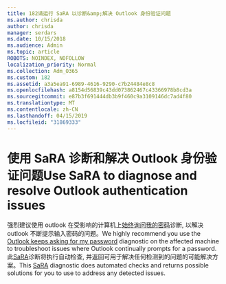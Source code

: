 ```yaml
---
title: 182请运行 SaRA 以诊断&amp;解决 Outlook 身份验证问题
ms.author: chrisda
author: chrisda
manager: serdars
ms.date: 10/15/2018
ms.audience: Admin
ms.topic: article
ROBOTS: NOINDEX, NOFOLLOW
localization_priority: Normal
ms.collection: Adm_O365
ms.custom: 182
ms.assetid: a3a5ea91-6989-4616-9290-c7b24484e8c8
ms.openlocfilehash: a8154d56839c43dd073862467c43366978b8cd3a
ms.sourcegitcommit: e87b3f691444db3b9f460c9a3109146dc7ad4f80
ms.translationtype: MT
ms.contentlocale: zh-CN
ms.lasthandoff: 04/15/2019
ms.locfileid: "31869333"
---
```

# <a name="use-sara-to-diagnose-and-resolve-outlook-authentication-issues"></a><span data-ttu-id="4bb7c-102">使用 SaRA 诊断和解决 Outlook 身份验证问题</span><span class="sxs-lookup"><span data-stu-id="4bb7c-102">Use SaRA to diagnose and resolve Outlook authentication issues</span></span>

<span data-ttu-id="4bb7c-103">强烈建议使用 outlook 在受影响的计算机上[始终询问我的密码](https://aka.ms/SaRA-OutlookPwdPrompt-Alchemy)诊断, 以解决 outlook 不断提示输入密码的问题。</span><span class="sxs-lookup"><span data-stu-id="4bb7c-103">We highly recommend you use the [Outlook keeps asking for my password](https://aka.ms/SaRA-OutlookPwdPrompt-Alchemy) diagnostic on the affected machine to troubleshoot issues where Outlook continually prompts for a password.</span></span> <span data-ttu-id="4bb7c-104">此[SaRA](https://diagnostics.office.com/#/)诊断将执行自动检查, 并返回可用于解决任何检测到的问题的可能解决方案。</span><span class="sxs-lookup"><span data-stu-id="4bb7c-104">This [SaRA](https://diagnostics.office.com/#/) diagnostic does automated checks and returns possible solutions for you to use to address any detected issues.</span></span>
